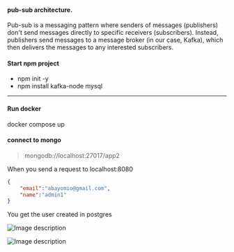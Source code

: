 #### pub-sub architecture. 

Pub-sub is a messaging pattern where senders of messages (publishers) don't send messages directly to specific receivers (subscribers). Instead, publishers send messages to a message broker (in our case, Kafka), which then delivers the messages to any interested subscribers.

#### Start npm project

- npm init -y
- npm install kafka-node mysql

---


#### Run docker
docker compose up


#### connect to mongo
> mongodb://localhost:27017/app2

When you send a request to 
localhost:8080
```json
{
    "email":"abayomio@gmail.com",
    "name":"admin1"
}
```

You get the user created in postgres


![Image description](https://dev-to-uploads.s3.amazonaws.com/uploads/articles/rc8wgjwbp0xqsmq9wocy.png)



![Image description](https://dev-to-uploads.s3.amazonaws.com/uploads/articles/sr057gx026f27dcmec1j.png)
